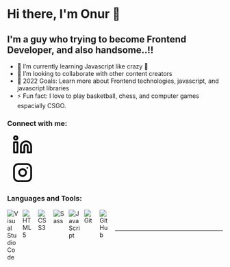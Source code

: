 # Hi there, I'm Onur 👋 



## I'm a guy who trying to become Frontend Developer, and also handsome..!!

- 🌱 I’m currently learning Javascript like crazy 🤣
- 👯 I’m looking to collaborate with other content creators
- 🥅 2022 Goals: Learn more about Frontend technologies, javascript, and javascript libraries
- ⚡ Fun fact: I love to play basketball, chess, and computer games espacially CSGO.


### Connect with me:


&nbsp;&nbsp;
[![website](./img/linkedin-light.svg)](https://www.linkedin.com/in/onur-egeli-b4b891192/)

&nbsp;&nbsp;
[![website](./img/instagram-light.svg)](https://www.instagram.com/onuregeliiii/)


### Languages and Tools:

<img align="left" alt="Visual Studio Code" width="26px" src="https://cdn.jsdelivr.net/gh/devicons/devicon/icons/vscode/vscode-original.svg" style="padding-right:10px;" />
<img align="left" alt="HTML5" width="26px" src="https://cdn.jsdelivr.net/gh/devicons/devicon/icons/html5/html5-original.svg" style="padding-right:10px;" />
<img align="left" alt="CSS3" width="26px" src="https://cdn.jsdelivr.net/gh/devicons/devicon/icons/css3/css3-original.svg" style="padding-right:10px;" />
<img align="left" alt="Sass" width="26px" src="https://cdn.jsdelivr.net/gh/devicons/devicon/icons/sass/sass-original.svg" style="padding-right:10px;" />
<img align="left" alt="JavaScript" width="26px" src="https://cdn.jsdelivr.net/gh/devicons/devicon/icons/javascript/javascript-original.svg" style="padding-right:10px;" />
<img align="left" alt="Git" width="26px" src="https://cdn.jsdelivr.net/gh/devicons/devicon/icons/git/git-original.svg" style="padding-right:10px;" />
<img align="left" alt="GitHub" width="26px" src="https://user-images.githubusercontent.com/3369400/139448065-39a229ba-4b06-434b-bc67-616e2ed80c8f.png" style="padding-right:10px;" />

<br />
<br />

---







